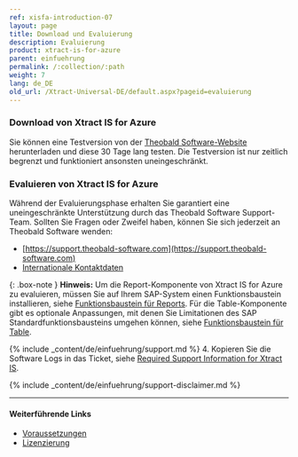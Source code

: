 ```yaml
---
ref: xisfa-introduction-07
layout: page
title: Download und Evaluierung
description: Evaluierung
product: xtract-is-for-azure
parent: einfuehrung
permalink: /:collection/:path
weight: 7
lang: de_DE
old_url: /Xtract-Universal-DE/default.aspx?pageid=evaluierung
---
```


### Download von Xtract IS for Azure

Sie können eine Testversion von der [Theobald Software-Website](https://theobald-software.com/en/download-trial/) herunterladen und diese 30 Tage lang testen.
Die Testversion ist nur zeitlich begrenzt und funktioniert ansonsten uneingeschränkt.

### Evaluieren von Xtract IS for Azure
Während der Evaluierungsphase erhalten Sie garantiert eine uneingeschränkte Unterstützung durch das Theobald Software Support-Team.
Sollten Sie Fragen oder Zweifel haben, können Sie sich jederzeit an Theobald Software wenden: <br>
- [https://support.theobald-software.com](https://support.theobald-software.com)
- [Internationale Kontaktdaten](https://theobald-software.com/en/contact/)

{: .box-note }
**Hinweis:** Um die Report-Komponente von Xtract IS for Azure zu evaluieren, müssen Sie auf Ihrem SAP-System einen Funktionsbaustein installieren, siehe [Funktionsbaustein für Reports](../sap-customizing/report-funktionsbaustein-installieren). 
Für die Table-Komponente gibt es optionale Anpassungen, mit denen Sie Limitationen des SAP Standardfunktionsbausteins umgehen können, siehe [Funktionsbaustein für Table](../sap-customizing/funktionsbaustein-fuer-table-extraktion).

<!---
### Support
-->
{% include _content/de/einfuehrung/support.md %}
4. Kopieren Sie die Software Logs in das Ticket, siehe [Required Support Information for Xtract IS](https://support.theobald-software.com/helpdesk/KB/View/14458-required-support-information-for-xtract-is).

{% include _content/de/einfuehrung/support-disclaimer.md %}


****
#### Weiterführende Links
- [Voraussetzungen](./voraussetzungen)
- [Lizenzierung](./lizenz-einspielen)


